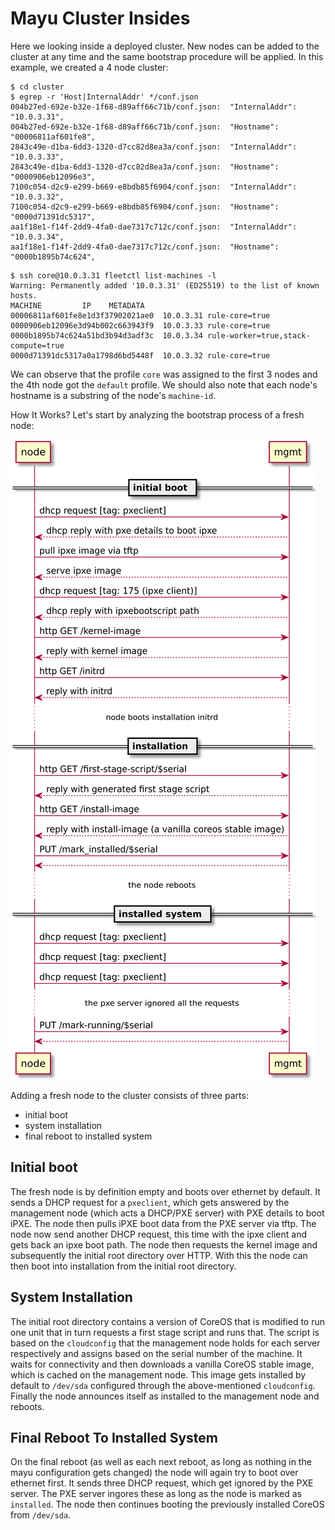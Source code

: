 # Mayu Cluster Insides

Here we looking inside a deployed cluster. New nodes can be added to the
cluster at any time and the same bootstrap procedure will be applied. In this
example, we created a 4 node cluster:

```nohighlight
$ cd cluster
$ egrep -r 'Host|InternalAddr' */conf.json
004b27ed-692e-b32e-1f68-d89aff66c71b/conf.json:  "InternalAddr": "10.0.3.31",
004b27ed-692e-b32e-1f68-d89aff66c71b/conf.json:  "Hostname": "00006811af601fe8",
2843c49e-d1ba-6dd3-1320-d7cc82d8ea3a/conf.json:  "InternalAddr": "10.0.3.33",
2843c49e-d1ba-6dd3-1320-d7cc82d8ea3a/conf.json:  "Hostname": "0000906eb12096e3",
7100c054-d2c9-e299-b669-e8bdb85f6904/conf.json:  "InternalAddr": "10.0.3.32",
7100c054-d2c9-e299-b669-e8bdb85f6904/conf.json:  "Hostname": "0000d71391dc5317",
aa1f18e1-f14f-2dd9-4fa0-dae7317c712c/conf.json:  "InternalAddr": "10.0.3.34",
aa1f18e1-f14f-2dd9-4fa0-dae7317c712c/conf.json:  "Hostname": "0000b1895b74c624",
```

```nohighlight
$ ssh core@10.0.3.31 fleetctl list-machines -l
Warning: Permanently added '10.0.3.31' (ED25519) to the list of known hosts.
MACHINE         IP    METADATA
00006811af601fe8e1d3f37902021ae0  10.0.3.31 rule-core=true
0000906eb12096e3d94b002c663943f9  10.0.3.33 rule-core=true
0000b1895b74c624a51bd3b94d3adf3c  10.0.3.34 rule-worker=true,stack-compute=true
0000d71391dc5317a0a1798d6bd5448f  10.0.3.32 rule-core=true
```

We can observe that the profile `core` was assigned to the first 3 nodes and
the 4th node got the `default` profile. We should also note that each node's
hostname is a substring of the node's `machine-id`.

How It Works? Let's start by analyzing the bootstrap process of a fresh node:

![mayu bootstrap sequence](image/bootstrap.png)

Adding a fresh node to the cluster consists of three parts:

* initial boot
* system installation
* final reboot to installed system

## Initial boot

The fresh node is by definition empty and boots over ethernet by default. It
sends a DHCP request for a `pxeclient`, which gets answered by the management
node (which acts a DHCP/PXE server) with PXE details to boot iPXE. The node
then pulls iPXE boot data from the PXE server via tftp. The node now send
another DHCP request, this time with the ipxe client and gets back an ipxe boot
path. The node then requests the kernel image and subsequently the initial root
directory over HTTP. With this the node can then boot into installation from
the initial root directory.

## System Installation

The initial root directory contains a version of CoreOS that is modified to run
one unit that in turn requests a first stage script and runs that. The script
is based on the `cloudconfig` that the management node holds for each server
respectively and assigns based on the serial number of the machine. It waits
for connectivity and then downloads a vanilla CoreOS stable image, which is
cached on the management node. This image gets installed by default to
`/dev/sda` configured through the above-mentioned `cloudconfig`. Finally the
node announces itself as installed to the management node and reboots.

## Final Reboot To Installed System

On the final reboot (as well as each next reboot, as long as nothing in the
mayu configuration gets changed) the node will again try to boot over
ethernet first. It sends three DHCP request, which get ignored by the PXE
server. The PXE server ingores these as long as the node is marked as
`installed`. The node then continues booting the previously installed CoreOS
from `/dev/sda`.
